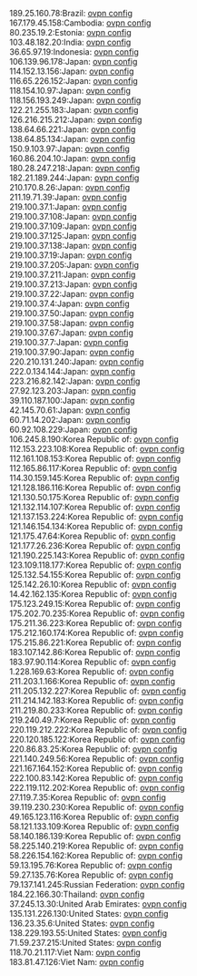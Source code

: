 189.25.160.78:Brazil: [ovpn config](vpn/189_25_160_78.ovpn)  
167.179.45.158:Cambodia: [ovpn config](vpn/167_179_45_158.ovpn)  
80.235.19.2:Estonia: [ovpn config](vpn/80_235_19_2.ovpn)  
103.48.182.20:India: [ovpn config](vpn/103_48_182_20.ovpn)  
36.65.97.19:Indonesia: [ovpn config](vpn/36_65_97_19.ovpn)  
106.139.96.178:Japan: [ovpn config](vpn/106_139_96_178.ovpn)  
114.152.13.156:Japan: [ovpn config](vpn/114_152_13_156.ovpn)  
116.65.226.152:Japan: [ovpn config](vpn/116_65_226_152.ovpn)  
118.154.10.97:Japan: [ovpn config](vpn/118_154_10_97.ovpn)  
118.156.193.249:Japan: [ovpn config](vpn/118_156_193_249.ovpn)  
122.21.255.183:Japan: [ovpn config](vpn/122_21_255_183.ovpn)  
126.216.215.212:Japan: [ovpn config](vpn/126_216_215_212.ovpn)  
138.64.66.221:Japan: [ovpn config](vpn/138_64_66_221.ovpn)  
138.64.85.134:Japan: [ovpn config](vpn/138_64_85_134.ovpn)  
150.9.103.97:Japan: [ovpn config](vpn/150_9_103_97.ovpn)  
160.86.204.10:Japan: [ovpn config](vpn/160_86_204_10.ovpn)  
180.28.247.218:Japan: [ovpn config](vpn/180_28_247_218.ovpn)  
182.21.189.244:Japan: [ovpn config](vpn/182_21_189_244.ovpn)  
210.170.8.26:Japan: [ovpn config](vpn/210_170_8_26.ovpn)  
211.19.71.39:Japan: [ovpn config](vpn/211_19_71_39.ovpn)  
219.100.37.1:Japan: [ovpn config](vpn/219_100_37_1.ovpn)  
219.100.37.108:Japan: [ovpn config](vpn/219_100_37_108.ovpn)  
219.100.37.109:Japan: [ovpn config](vpn/219_100_37_109.ovpn)  
219.100.37.125:Japan: [ovpn config](vpn/219_100_37_125.ovpn)  
219.100.37.138:Japan: [ovpn config](vpn/219_100_37_138.ovpn)  
219.100.37.19:Japan: [ovpn config](vpn/219_100_37_19.ovpn)  
219.100.37.205:Japan: [ovpn config](vpn/219_100_37_205.ovpn)  
219.100.37.211:Japan: [ovpn config](vpn/219_100_37_211.ovpn)  
219.100.37.213:Japan: [ovpn config](vpn/219_100_37_213.ovpn)  
219.100.37.22:Japan: [ovpn config](vpn/219_100_37_22.ovpn)  
219.100.37.4:Japan: [ovpn config](vpn/219_100_37_4.ovpn)  
219.100.37.50:Japan: [ovpn config](vpn/219_100_37_50.ovpn)  
219.100.37.58:Japan: [ovpn config](vpn/219_100_37_58.ovpn)  
219.100.37.67:Japan: [ovpn config](vpn/219_100_37_67.ovpn)  
219.100.37.7:Japan: [ovpn config](vpn/219_100_37_7.ovpn)  
219.100.37.90:Japan: [ovpn config](vpn/219_100_37_90.ovpn)  
220.210.131.240:Japan: [ovpn config](vpn/220_210_131_240.ovpn)  
222.0.134.144:Japan: [ovpn config](vpn/222_0_134_144.ovpn)  
223.216.82.142:Japan: [ovpn config](vpn/223_216_82_142.ovpn)  
27.92.123.203:Japan: [ovpn config](vpn/27_92_123_203.ovpn)  
39.110.187.100:Japan: [ovpn config](vpn/39_110_187_100.ovpn)  
42.145.70.61:Japan: [ovpn config](vpn/42_145_70_61.ovpn)  
60.71.14.202:Japan: [ovpn config](vpn/60_71_14_202.ovpn)  
60.92.108.229:Japan: [ovpn config](vpn/60_92_108_229.ovpn)  
106.245.8.190:Korea Republic of: [ovpn config](vpn/106_245_8_190.ovpn)  
112.153.223.108:Korea Republic of: [ovpn config](vpn/112_153_223_108.ovpn)  
112.161.108.153:Korea Republic of: [ovpn config](vpn/112_161_108_153.ovpn)  
112.165.86.117:Korea Republic of: [ovpn config](vpn/112_165_86_117.ovpn)  
114.30.159.145:Korea Republic of: [ovpn config](vpn/114_30_159_145.ovpn)  
121.128.186.116:Korea Republic of: [ovpn config](vpn/121_128_186_116.ovpn)  
121.130.50.175:Korea Republic of: [ovpn config](vpn/121_130_50_175.ovpn)  
121.132.114.107:Korea Republic of: [ovpn config](vpn/121_132_114_107.ovpn)  
121.137.153.224:Korea Republic of: [ovpn config](vpn/121_137_153_224.ovpn)  
121.146.154.134:Korea Republic of: [ovpn config](vpn/121_146_154_134.ovpn)  
121.175.47.64:Korea Republic of: [ovpn config](vpn/121_175_47_64.ovpn)  
121.177.26.236:Korea Republic of: [ovpn config](vpn/121_177_26_236.ovpn)  
121.190.225.143:Korea Republic of: [ovpn config](vpn/121_190_225_143.ovpn)  
123.109.118.177:Korea Republic of: [ovpn config](vpn/123_109_118_177.ovpn)  
125.132.54.155:Korea Republic of: [ovpn config](vpn/125_132_54_155.ovpn)  
125.142.26.10:Korea Republic of: [ovpn config](vpn/125_142_26_10.ovpn)  
14.42.162.135:Korea Republic of: [ovpn config](vpn/14_42_162_135.ovpn)  
175.123.249.15:Korea Republic of: [ovpn config](vpn/175_123_249_15.ovpn)  
175.202.70.235:Korea Republic of: [ovpn config](vpn/175_202_70_235.ovpn)  
175.211.36.223:Korea Republic of: [ovpn config](vpn/175_211_36_223.ovpn)  
175.212.160.174:Korea Republic of: [ovpn config](vpn/175_212_160_174.ovpn)  
175.215.86.221:Korea Republic of: [ovpn config](vpn/175_215_86_221.ovpn)  
183.107.142.86:Korea Republic of: [ovpn config](vpn/183_107_142_86.ovpn)  
183.97.90.114:Korea Republic of: [ovpn config](vpn/183_97_90_114.ovpn)  
1.228.169.63:Korea Republic of: [ovpn config](vpn/1_228_169_63.ovpn)  
211.203.1.166:Korea Republic of: [ovpn config](vpn/211_203_1_166.ovpn)  
211.205.132.227:Korea Republic of: [ovpn config](vpn/211_205_132_227.ovpn)  
211.214.142.183:Korea Republic of: [ovpn config](vpn/211_214_142_183.ovpn)  
211.219.80.233:Korea Republic of: [ovpn config](vpn/211_219_80_233.ovpn)  
219.240.49.7:Korea Republic of: [ovpn config](vpn/219_240_49_7.ovpn)  
220.119.212.222:Korea Republic of: [ovpn config](vpn/220_119_212_222.ovpn)  
220.120.185.122:Korea Republic of: [ovpn config](vpn/220_120_185_122.ovpn)  
220.86.83.25:Korea Republic of: [ovpn config](vpn/220_86_83_25.ovpn)  
221.140.249.56:Korea Republic of: [ovpn config](vpn/221_140_249_56.ovpn)  
221.167.164.152:Korea Republic of: [ovpn config](vpn/221_167_164_152.ovpn)  
222.100.83.142:Korea Republic of: [ovpn config](vpn/222_100_83_142.ovpn)  
222.119.112.202:Korea Republic of: [ovpn config](vpn/222_119_112_202.ovpn)  
27.119.7.35:Korea Republic of: [ovpn config](vpn/27_119_7_35.ovpn)  
39.119.230.230:Korea Republic of: [ovpn config](vpn/39_119_230_230.ovpn)  
49.165.123.116:Korea Republic of: [ovpn config](vpn/49_165_123_116.ovpn)  
58.121.133.109:Korea Republic of: [ovpn config](vpn/58_121_133_109.ovpn)  
58.140.186.139:Korea Republic of: [ovpn config](vpn/58_140_186_139.ovpn)  
58.225.140.219:Korea Republic of: [ovpn config](vpn/58_225_140_219.ovpn)  
58.226.154.162:Korea Republic of: [ovpn config](vpn/58_226_154_162.ovpn)  
59.13.195.76:Korea Republic of: [ovpn config](vpn/59_13_195_76.ovpn)  
59.27.135.76:Korea Republic of: [ovpn config](vpn/59_27_135_76.ovpn)  
79.137.141.245:Russian Federation: [ovpn config](vpn/79_137_141_245.ovpn)  
184.22.166.30:Thailand: [ovpn config](vpn/184_22_166_30.ovpn)  
37.245.13.30:United Arab Emirates: [ovpn config](vpn/37_245_13_30.ovpn)  
135.131.226.130:United States: [ovpn config](vpn/135_131_226_130.ovpn)  
136.23.35.6:United States: [ovpn config](vpn/136_23_35_6.ovpn)  
138.229.193.55:United States: [ovpn config](vpn/138_229_193_55.ovpn)  
71.59.237.215:United States: [ovpn config](vpn/71_59_237_215.ovpn)  
118.70.21.117:Viet Nam: [ovpn config](vpn/118_70_21_117.ovpn)  
183.81.47.126:Viet Nam: [ovpn config](vpn/183_81_47_126.ovpn)  
